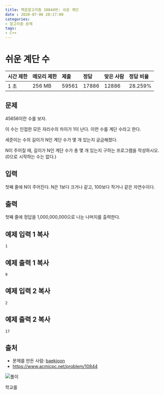 ```yaml
---
title: 백준알고리즘 10844번: 쉬운 계단
date : 2020-07-06 20:17:00
categories:
- 알고리즘 문제
tags:
- C++
---
```


# 쉬운 계단 수 

| 시간 제한 | 메모리 제한 | 제출  | 정답  | 맞은 사람 | 정답 비율 |
| :-------- | :---------- | :---- | :---- | :-------- | :-------- |
| 1 초      | 256 MB      | 59561 | 17886 | 12886     | 28.259%   |

## 문제

45656이란 수를 보자.

이 수는 인접한 모든 자리수의 차이가 1이 난다. 이런 수를 계단 수라고 한다.

세준이는 수의 길이가 N인 계단 수가 몇 개 있는지 궁금해졌다.

N이 주어질 때, 길이가 N인 계단 수가 총 몇 개 있는지 구하는 프로그램을 작성하시오. (0으로 시작하는 수는 없다.)

## 입력

첫째 줄에 N이 주어진다. N은 1보다 크거나 같고, 100보다 작거나 같은 자연수이다.

## 출력

첫째 줄에 정답을 1,000,000,000으로 나눈 나머지를 출력한다.

## 예제 입력 1 복사

```
1
```

## 예제 출력 1 복사

```
9
```

## 예제 입력 2 복사

```
2
```

## 예제 출력 2 복사

```
17
```

## 출처

- 문제를 만든 사람: [baekjoon](https://www.acmicpc.net/user/baekjoon)
- https://www.acmicpc.net/problem/10844

![풀이](http://drive.google.com/uc?export=view&id=1AI2gr2ogFbLp7da34qK7sntYEuQqEUC4)







학교를 







